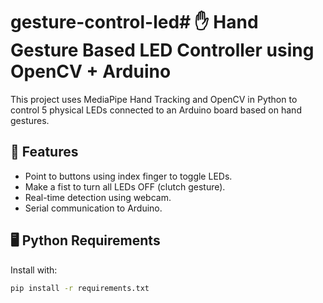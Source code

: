 # gesture-control-led# ✋ Hand Gesture Based LED Controller using OpenCV + Arduino

This project uses MediaPipe Hand Tracking and OpenCV in Python to control 5 physical LEDs connected to an Arduino board based on hand gestures.

## 🔧 Features
- Point to buttons using index finger to toggle LEDs.
- Make a fist to turn all LEDs OFF (clutch gesture).
- Real-time detection using webcam.
- Serial communication to Arduino.

## 🖥️ Python Requirements

Install with:

```bash
pip install -r requirements.txt
